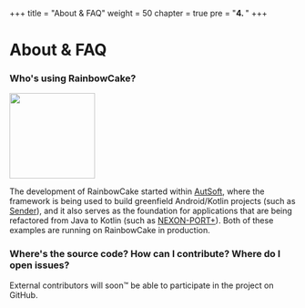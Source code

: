 +++
title = "About & FAQ"
weight = 50
chapter = true
pre = "<b>4. </b>"
+++

# About & FAQ

### Who's using RainbowCake?

<img src="/images/autsoft.png" style="width:150px;"/>
<!-- margin-left:0 !important; -->

The development of RainbowCake started within [AutSoft](https://autsoft.hu/en), where the framework is being used to build greenfield Android/Kotlin projects (such as [Sender](https://play.google.com/store/apps/details?id=hu.posta.kepeslap)), and it also serves as the foundation for applications that are being refactored from Java to Kotlin (such as [NEXON-PORT+](https://play.google.com/store/apps/details?id=hu.nexon.nexonmobile)). Both of these examples are running on RainbowCake in production.

### Where's the source code? How can I contribute? Where do I open issues?

External contributors will soon™ be able to participate in the project on GitHub.
